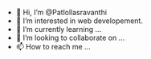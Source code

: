 - 👋 Hi, I’m @Patlollasravanthi
- 👀 I’m interested in web developement.
- 🌱 I’m currently learning ...
- 💞️ I’m looking to collaborate on ...
- 📫 How to reach me ...

<!---
Patlollasravanthi/Patlollasravanthi is a ✨ special ✨ repository because its `README.md` (this file) appears on your GitHub profile.
You can click the Preview link to take a look at your changes.
--->
